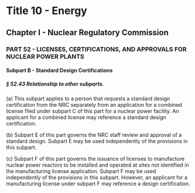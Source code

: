 
# Title 10 - Energy
## Chapter I - Nuclear Regulatory Commission
### PART 52 - LICENSES, CERTIFICATIONS, AND APPROVALS FOR NUCLEAR POWER PLANTS
#### Subpart B - Standard Design Certifications
##### § 52.43 Relationship to other subparts.

(a) This subpart applies to a person that requests a standard design certification from the NRC separately from an application for a combined license filed under subpart C of this part for a nuclear power facility. An applicant for a combined license may reference a standard design certification.

(b) Subpart E of this part governs the NRC staff review and approval of a standard design. Subpart E may be used independently of the provisions in this subpart.

(c) Subpart F of this part governs the issuance of licenses to manufacture nuclear power reactors to be installed and operated at sites not identified in the manufacturing license application. Subpart F may be used independently of the provisions in this subpart. However, an applicant for a manufacturing license under subpart F may reference a design certification.
